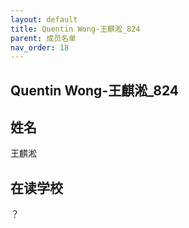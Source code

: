```yaml
---
layout: default
title: Quentin Wong-王麒淞_824
parent: 成员名单
nav_order: 18
---
```


## Quentin Wong-王麒淞_824

## 姓名
王麒淞

## 在读学校
？
